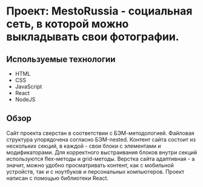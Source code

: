 # Проект: MestoRussia - социальная сеть, в которой можно выкладывать свои фотографии.

## Используемые технологии

* HTML
* CSS
* JavaScript
* React
* NodeJS

## Обзор

Сайт проекта сверстан в соответствии с БЭМ-методологией. Файловая структура упорядочена согласно БЭМ-nested. Контент сайта состоит из нескольких секций, в каждой - свои блоки с элементами и модификаторами. Для корректного выстраивания блоков внутри секций используются flex-методы и grid-методы. Верстка сайта адаптивная - а значит, можно удобно просматривать контент, как с мобильной устройств, так и с ноутбуков и персональных компьютеров. Проект написан с помощью библиотеки React.
